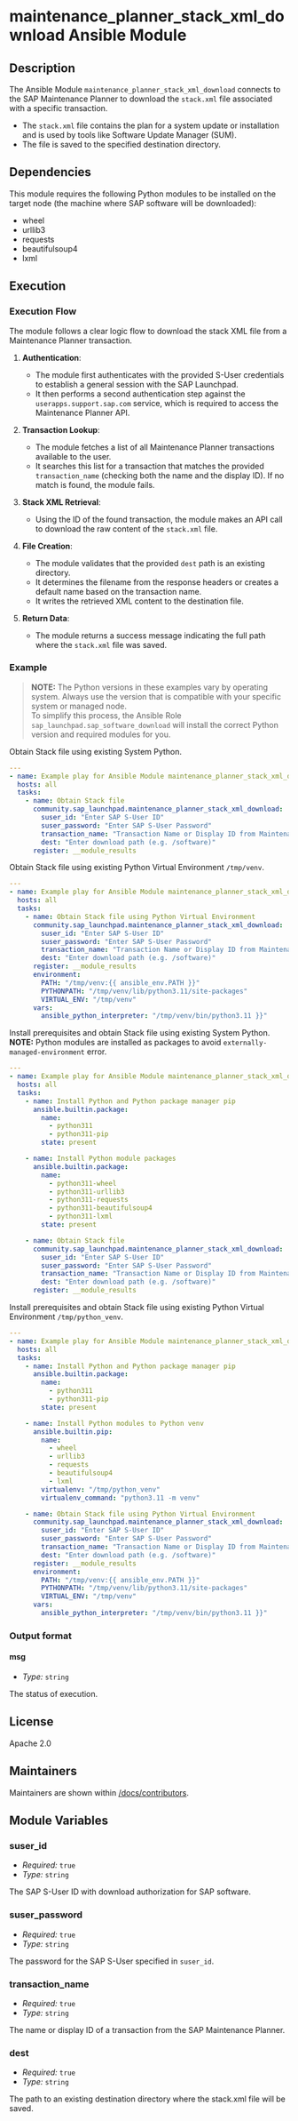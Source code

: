 # maintenance_planner_stack_xml_download Ansible Module

## Description
The Ansible Module `maintenance_planner_stack_xml_download` connects to the SAP Maintenance Planner to download the `stack.xml` file associated with a specific transaction.
- The `stack.xml` file contains the plan for a system update or installation and is used by tools like Software Update Manager (SUM).
- The file is saved to the specified destination directory.

## Dependencies
This module requires the following Python modules to be installed on the target node (the machine where SAP software will be downloaded):

- wheel
- urllib3
- requests
- beautifulsoup4
- lxml

## Execution

### Execution Flow
The module follows a clear logic flow to download the stack XML file from a Maintenance Planner transaction.

1.  **Authentication**:
    *   The module first authenticates with the provided S-User credentials to establish a general session with the SAP Launchpad.
    *   It then performs a second authentication step against the `userapps.support.sap.com` service, which is required to access the Maintenance Planner API.

2.  **Transaction Lookup**:
    *   The module fetches a list of all Maintenance Planner transactions available to the user.
    *   It searches this list for a transaction that matches the provided `transaction_name` (checking both the name and the display ID). If no match is found, the module fails.

3.  **Stack XML Retrieval**:
    *   Using the ID of the found transaction, the module makes an API call to download the raw content of the `stack.xml` file.

4.  **File Creation**:
    *   The module validates that the provided `dest` path is an existing directory.
    *   It determines the filename from the response headers or creates a default name based on the transaction name.
    *   It writes the retrieved XML content to the destination file.

5.  **Return Data**:
    *   The module returns a success message indicating the full path where the `stack.xml` file was saved.

### Example
> **NOTE:** The Python versions in these examples vary by operating system. Always use the version that is compatible with your specific system or managed node.</br>
> To simplify this process, the Ansible Role `sap_launchpad.sap_software_download` will install the correct Python version and required modules for you.</br>

Obtain Stack file using existing System Python.
```yaml
---
- name: Example play for Ansible Module maintenance_planner_stack_xml_download
  hosts: all
  tasks:
    - name: Obtain Stack file
      community.sap_launchpad.maintenance_planner_stack_xml_download:
        suser_id: "Enter SAP S-User ID"
        suser_password: "Enter SAP S-User Password"
        transaction_name: "Transaction Name or Display ID from Maintenance Planner"
        dest: "Enter download path (e.g. /software)"
      register: __module_results
```

Obtain Stack file using existing Python Virtual Environment `/tmp/venv`.
```yaml
---
- name: Example play for Ansible Module maintenance_planner_stack_xml_download
  hosts: all
  tasks:
    - name: Obtain Stack file using Python Virtual Environment
      community.sap_launchpad.maintenance_planner_stack_xml_download:
        suser_id: "Enter SAP S-User ID"
        suser_password: "Enter SAP S-User Password"
        transaction_name: "Transaction Name or Display ID from Maintenance Planner"
        dest: "Enter download path (e.g. /software)"
      register: __module_results
      environment:
        PATH: "/tmp/venv:{{ ansible_env.PATH }}" 
        PYTHONPATH: "/tmp/venv/lib/python3.11/site-packages" 
        VIRTUAL_ENV: "/tmp/venv" 
      vars:
        ansible_python_interpreter: "/tmp/venv/bin/python3.11 }}"
```

Install prerequisites and obtain Stack file using existing System Python.</br>
**NOTE:** Python modules are installed as packages to avoid `externally-managed-environment` error.
```yaml
---
- name: Example play for Ansible Module maintenance_planner_stack_xml_download
  hosts: all
  tasks:
    - name: Install Python and Python package manager pip
      ansible.builtin.package:
        name:
          - python311
          - python311-pip
        state: present

    - name: Install Python module packages
      ansible.builtin.package:
        name:
          - python311-wheel
          - python311-urllib3
          - python311-requests
          - python311-beautifulsoup4
          - python311-lxml
        state: present

    - name: Obtain Stack file
      community.sap_launchpad.maintenance_planner_stack_xml_download:
        suser_id: "Enter SAP S-User ID"
        suser_password: "Enter SAP S-User Password"
        transaction_name: "Transaction Name or Display ID from Maintenance Planner"
        dest: "Enter download path (e.g. /software)"
      register: __module_results
```

Install prerequisites and obtain Stack file using existing Python Virtual Environment `/tmp/python_venv`.
```yaml
---
- name: Example play for Ansible Module maintenance_planner_stack_xml_download
  hosts: all
  tasks:
    - name: Install Python and Python package manager pip
      ansible.builtin.package:
        name:
          - python311
          - python311-pip
        state: present

    - name: Install Python modules to Python venv
      ansible.builtin.pip:
        name:
          - wheel
          - urllib3
          - requests
          - beautifulsoup4
          - lxml
        virtualenv: "/tmp/python_venv"
        virtualenv_command: "python3.11 -m venv"

    - name: Obtain Stack file using Python Virtual Environment
      community.sap_launchpad.maintenance_planner_stack_xml_download:
        suser_id: "Enter SAP S-User ID"
        suser_password: "Enter SAP S-User Password"
        transaction_name: "Transaction Name or Display ID from Maintenance Planner"
        dest: "Enter download path (e.g. /software)"
      register: __module_results
      environment:
        PATH: "/tmp/venv:{{ ansible_env.PATH }}" 
        PYTHONPATH: "/tmp/venv/lib/python3.11/site-packages" 
        VIRTUAL_ENV: "/tmp/venv" 
      vars:
        ansible_python_interpreter: "/tmp/venv/bin/python3.11 }}"
```

### Output format
#### msg
- _Type:_ `string`<br>

The status of execution.

## License
Apache 2.0

## Maintainers
Maintainers are shown within [/docs/contributors](./CONTRIBUTORS.md).

## Module Variables
### suser_id
- _Required:_ `true`<br>
- _Type:_ `string`<br>

The SAP S-User ID with download authorization for SAP software.

### suser_password
- _Required:_ `true`<br>
- _Type:_ `string`<br>

The password for the SAP S-User specified in `suser_id`.

### transaction_name
- _Required:_ `true`<br>
- _Type:_ `string`<br>

The name or display ID of a transaction from the SAP Maintenance Planner.

### dest
- _Required:_ `true`<br>
- _Type:_ `string`<br>

The path to an existing destination directory where the stack.xml file will be saved.
